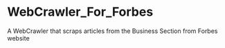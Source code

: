 # WebCrawler_For_Forbes
A WebCrawler that scraps articles from the Business Section from Forbes website
